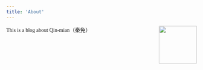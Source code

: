 ```yaml
---
title: 'About'
---
```

<style>
body {
    font-family: "Times New Roman", Times, serif;
}
</style>
<img src="/og/qmian.png" width="100" align="right" />
<!--
This content will be displayed at the top of the index page.
You can leave this empty if you don’t want to show any content.
-->

This is a blog about Qin-mian（秦免）



